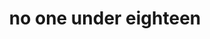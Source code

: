 ---
layout: symbols
title: no one under eighteen
emoji: no_one_under_eighteen
permalink: 🔞.html
image: assets/img/3moji/no_one_under_eighteen.png
---